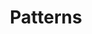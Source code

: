 ---
layout: listing
title: Patterns
nav:
  title: Patterns
hero:
    show_breadcrumb: true
sections:
    items:
    - type: full # full, grid, short
      title: Introduction title
      description: >-
        Nullam id dolor id nibh ultricies vehicula ut id elit. Duis mollis, est non commodo luctus, nisi erat porttitor ligula, eget lacinia odio sem nec elit. Cras justo odio, dapibus ac facilisis in, egestas eget quam. Maecenas faucibus mollis interdum. Fusce dapibus.
    # - type: grid # full, grid, short
    #   title: Browse pattern categories
    #   title_size: small
    #   description: >-
    #     How to find existing open standards
    #   items:
    #     - about/index
    #     - contribute/index
    #     - about/index
    #     - contribute/index
    #     - about/index
    #     - contribute/index
list_type: categories
---